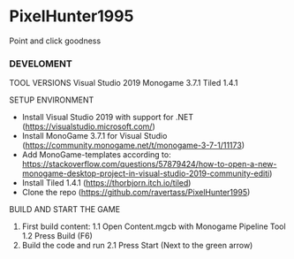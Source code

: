 # PixelHunter1995
Point and click goodness

### DEVELOMENT ###
TOOL VERSIONS
Visual Studio 2019
Monogame 3.7.1
Tiled 1.4.1

SETUP ENVIRONMENT
- Install Visual Studio 2019 with support for .NET (https://visualstudio.microsoft.com/)
- Install MonoGame 3.7.1 for Visual Studio (https://community.monogame.net/t/monogame-3-7-1/11173)
- Add MonoGame-templates according to: https://stackoverflow.com/questions/57879424/how-to-open-a-new-monogame-desktop-project-in-visual-studio-2019-community-editi)
- Install Tiled 1.4.1 (https://thorbjorn.itch.io/tiled)
- Clone the repo (https://github.com/ravertass/PixelHunter1995)

BUILD AND START THE GAME
1. First build content:
	1.1 Open Content.mgcb with Monogame Pipeline Tool
	1.2 Press Build (F6)
2. Build the code and run
	2.1 Press Start (Next to the green arrow)
